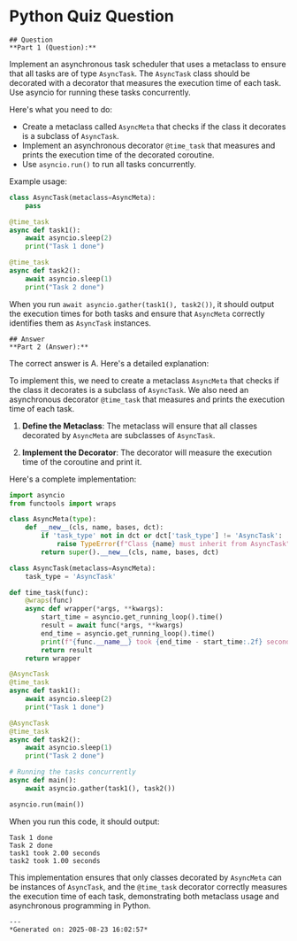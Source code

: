# Python Quiz Question
    
    ## Question
    **Part 1 (Question):**

Implement an asynchronous task scheduler that uses a metaclass to ensure that all tasks are of type `AsyncTask`. The `AsyncTask` class should be decorated with a decorator that measures the execution time of each task. Use asyncio for running these tasks concurrently.

Here's what you need to do:
- Create a metaclass called `AsyncMeta` that checks if the class it decorates is a subclass of `AsyncTask`.
- Implement an asynchronous decorator `@time_task` that measures and prints the execution time of the decorated coroutine.
- Use `asyncio.run()` to run all tasks concurrently.

Example usage:

```python
class AsyncTask(metaclass=AsyncMeta):
    pass

@time_task
async def task1():
    await asyncio.sleep(2)
    print("Task 1 done")

@time_task
async def task2():
    await asyncio.sleep(1)
    print("Task 2 done")
```

When you run `await asyncio.gather(task1(), task2())`, it should output the execution times for both tasks and ensure that `AsyncMeta` correctly identifies them as `AsyncTask` instances.
    
    ## Answer
    **Part 2 (Answer):**

The correct answer is A. Here's a detailed explanation:

To implement this, we need to create a metaclass `AsyncMeta` that checks if the class it decorates is a subclass of `AsyncTask`. We also need an asynchronous decorator `@time_task` that measures and prints the execution time of each task.

1. **Define the Metaclass**:
   The metaclass will ensure that all classes decorated by `AsyncMeta` are subclasses of `AsyncTask`.

2. **Implement the Decorator**:
   The decorator will measure the execution time of the coroutine and print it.

Here's a complete implementation:

```python
import asyncio
from functools import wraps

class AsyncMeta(type):
    def __new__(cls, name, bases, dct):
        if 'task_type' not in dct or dct['task_type'] != 'AsyncTask':
            raise TypeError(f"Class {name} must inherit from AsyncTask")
        return super().__new__(cls, name, bases, dct)

class AsyncTask(metaclass=AsyncMeta):
    task_type = 'AsyncTask'

def time_task(func):
    @wraps(func)
    async def wrapper(*args, **kwargs):
        start_time = asyncio.get_running_loop().time()
        result = await func(*args, **kwargs)
        end_time = asyncio.get_running_loop().time()
        print(f"{func.__name__} took {end_time - start_time:.2f} seconds")
        return result
    return wrapper

@AsyncTask
@time_task
async def task1():
    await asyncio.sleep(2)
    print("Task 1 done")

@AsyncTask
@time_task
async def task2():
    await asyncio.sleep(1)
    print("Task 2 done")

# Running the tasks concurrently
async def main():
    await asyncio.gather(task1(), task2())

asyncio.run(main())
```

When you run this code, it should output:
```
Task 1 done
Task 2 done
task1 took 2.00 seconds
task2 took 1.00 seconds
```

This implementation ensures that only classes decorated by `AsyncMeta` can be instances of `AsyncTask`, and the `@time_task` decorator correctly measures the execution time of each task, demonstrating both metaclass usage and asynchronous programming in Python.
    
    ---
    *Generated on: 2025-08-23 16:02:57*
    